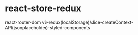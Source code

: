 # react-store-redux
react-router-dom v6-redux(localStorage)/slice-createContext-API(jsonplaceholder)-styled-components

